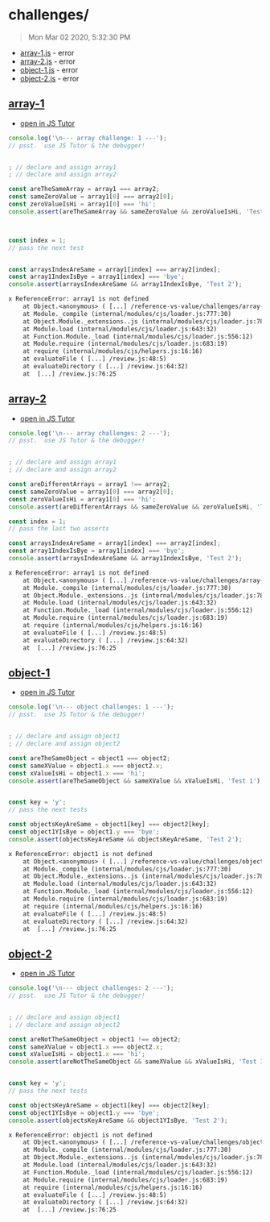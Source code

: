 # challenges/

> Mon Mar 02 2020, 5:32:30 PM

* [array-1.js](#array-1) - error
* [array-2.js](#array-2) - error
* [object-1.js](#object-1) - error
* [object-2.js](#object-2) - error

## [array-1](./array-1.js)

* [open in JS Tutor](http://www.pythontutor.com/live.html#code=console.log%28'%5Cn---%20array%20challenge%3A%201%20---'%29%3B%0A%2F%2F%20psst.%20%20use%20JS%20Tutor%20%26%20the%20debugger!%0A%0A%0A%3B%20%2F%2F%20declare%20and%20assign%20array1%0A%3B%20%2F%2F%20declare%20and%20assign%20array2%0A%0Aconst%20areTheSameArray%20%3D%20array1%20%3D%3D%3D%20array2%3B%0Aconst%20sameZeroValue%20%3D%20array1%5B0%5D%20%3D%3D%3D%20array2%5B0%5D%3B%0Aconst%20zeroValueIsHi%20%3D%20array1%5B0%5D%20%3D%3D%3D%20'hi'%3B%0Aconsole.assert%28areTheSameArray%20%26%26%20sameZeroValue%20%26%26%20zeroValueIsHi%2C%20'Test%201'%29%3B%0A%0A%0A%0Aconst%20index%20%3D%201%3B%0A%2F%2F%20pass%20the%20next%20test%0A%0A%0Aconst%20arraysIndexAreSame%20%3D%20array1%5Bindex%5D%20%3D%3D%3D%20array2%5Bindex%5D%3B%0Aconst%20array1IndexIsBye%20%3D%20array1%5Bindex%5D%20%3D%3D%3D%20'bye'%3B%0Aconsole.assert%28arraysIndexAreSame%20%26%26%20array1IndexIsBye%2C%20'Test%202'%29%3B%0A&cumulative=false&curInstr=2&heapPrimitives=nevernest&mode=display&origin=opt-live.js&py=js&rawInputLstJSON=%5B%5D&textReferences=false)

```js
console.log('\n--- array challenge: 1 ---');
// psst.  use JS Tutor & the debugger!


; // declare and assign array1
; // declare and assign array2

const areTheSameArray = array1 === array2;
const sameZeroValue = array1[0] === array2[0];
const zeroValueIsHi = array1[0] === 'hi';
console.assert(areTheSameArray && sameZeroValue && zeroValueIsHi, 'Test 1');



const index = 1;
// pass the next test


const arraysIndexAreSame = array1[index] === array2[index];
const array1IndexIsBye = array1[index] === 'bye';
console.assert(arraysIndexAreSame && array1IndexIsBye, 'Test 2');
```

```txt
x ReferenceError: array1 is not defined
    at Object.<anonymous> ( [...] /reference-vs-value/challenges/array-1.js:8:25)
    at Module._compile (internal/modules/cjs/loader.js:777:30)
    at Object.Module._extensions..js (internal/modules/cjs/loader.js:788:10)
    at Module.load (internal/modules/cjs/loader.js:643:32)
    at Function.Module._load (internal/modules/cjs/loader.js:556:12)
    at Module.require (internal/modules/cjs/loader.js:683:19)
    at require (internal/modules/cjs/helpers.js:16:16)
    at evaluateFile ( [...] /review.js:48:5)
    at evaluateDirectory ( [...] /review.js:64:32)
    at  [...] /review.js:76:25
```

## [array-2](./array-2.js)

* [open in JS Tutor](http://www.pythontutor.com/live.html#code=console.log%28'%5Cn---%20array%20challenges%3A%202%20---'%29%3B%0A%2F%2F%20psst.%20%20use%20JS%20Tutor%20%26%20the%20debugger!%0A%0A%0A%3B%20%2F%2F%20declare%20and%20assign%20array1%0A%3B%20%2F%2F%20declare%20and%20assign%20array2%0A%0Aconst%20areDifferentArrays%20%3D%20array1%20!%3D%3D%20array2%3B%0Aconst%20sameZeroValue%20%3D%20array1%5B0%5D%20%3D%3D%3D%20array2%5B0%5D%3B%0Aconst%20zeroValueIsHi%20%3D%20array1%5B0%5D%20%3D%3D%3D%20'hi'%3B%0Aconsole.assert%28areDifferentArrays%20%26%26%20sameZeroValue%20%26%26%20zeroValueIsHi%2C%20'Test%201'%29%3B%0A%0Aconst%20index%20%3D%201%3B%0A%2F%2F%20pass%20the%20last%20two%20asserts%0A%0Aconst%20arraysIndexAreSame%20%3D%20array1%5Bindex%5D%20%3D%3D%3D%20array2%5Bindex%5D%3B%0Aconst%20array1IndexIsBye%20%3D%20array1%5Bindex%5D%20%3D%3D%3D%20'bye'%3B%0Aconsole.assert%28arraysIndexAreSame%20%26%26%20array1IndexIsBye%2C%20'Test%202'%29%3B%0A&cumulative=false&curInstr=2&heapPrimitives=nevernest&mode=display&origin=opt-live.js&py=js&rawInputLstJSON=%5B%5D&textReferences=false)

```js
console.log('\n--- array challenges: 2 ---');
// psst.  use JS Tutor & the debugger!


; // declare and assign array1
; // declare and assign array2

const areDifferentArrays = array1 !== array2;
const sameZeroValue = array1[0] === array2[0];
const zeroValueIsHi = array1[0] === 'hi';
console.assert(areDifferentArrays && sameZeroValue && zeroValueIsHi, 'Test 1');

const index = 1;
// pass the last two asserts

const arraysIndexAreSame = array1[index] === array2[index];
const array1IndexIsBye = array1[index] === 'bye';
console.assert(arraysIndexAreSame && array1IndexIsBye, 'Test 2');
```

```txt
x ReferenceError: array1 is not defined
    at Object.<anonymous> ( [...] /reference-vs-value/challenges/array-2.js:8:28)
    at Module._compile (internal/modules/cjs/loader.js:777:30)
    at Object.Module._extensions..js (internal/modules/cjs/loader.js:788:10)
    at Module.load (internal/modules/cjs/loader.js:643:32)
    at Function.Module._load (internal/modules/cjs/loader.js:556:12)
    at Module.require (internal/modules/cjs/loader.js:683:19)
    at require (internal/modules/cjs/helpers.js:16:16)
    at evaluateFile ( [...] /review.js:48:5)
    at evaluateDirectory ( [...] /review.js:64:32)
    at  [...] /review.js:76:25
```

## [object-1](./object-1.js)

* [open in JS Tutor](http://www.pythontutor.com/live.html#code=console.log%28'%5Cn---%20object%20challenges%3A%201%20---'%29%3B%0A%2F%2F%20psst.%20%20use%20JS%20Tutor%20%26%20the%20debugger!%0A%0A%0A%3B%20%2F%2F%20declare%20and%20assign%20object1%0A%3B%20%2F%2F%20declare%20and%20assign%20object2%0A%0Aconst%20areTheSameObject%20%3D%20object1%20%3D%3D%3D%20object2%3B%0Aconst%20sameXValue%20%3D%20object1.x%20%3D%3D%3D%20object2.x%3B%0Aconst%20xValueIsHi%20%3D%20object1.x%20%3D%3D%3D%20'hi'%3B%0Aconsole.assert%28areTheSameObject%20%26%26%20sameXValue%20%26%26%20xValueIsHi%2C%20'Test%201'%29%3B%0A%0A%0Aconst%20key%20%3D%20'y'%3B%0A%2F%2F%20pass%20the%20next%20tests%0A%0Aconst%20objectsKeyAreSame%20%3D%20object1%5Bkey%5D%20%3D%3D%3D%20object2%5Bkey%5D%3B%0Aconst%20object1YIsBye%20%3D%20object1.y%20%3D%3D%3D%20'bye'%3B%0Aconsole.assert%28objectsKeyAreSame%20%26%26%20objectsKeyAreSame%2C%20'Test%202'%29%3B%0A&cumulative=false&curInstr=2&heapPrimitives=nevernest&mode=display&origin=opt-live.js&py=js&rawInputLstJSON=%5B%5D&textReferences=false)

```js
console.log('\n--- object challenges: 1 ---');
// psst.  use JS Tutor & the debugger!


; // declare and assign object1
; // declare and assign object2

const areTheSameObject = object1 === object2;
const sameXValue = object1.x === object2.x;
const xValueIsHi = object1.x === 'hi';
console.assert(areTheSameObject && sameXValue && xValueIsHi, 'Test 1');


const key = 'y';
// pass the next tests

const objectsKeyAreSame = object1[key] === object2[key];
const object1YIsBye = object1.y === 'bye';
console.assert(objectsKeyAreSame && objectsKeyAreSame, 'Test 2');
```

```txt
x ReferenceError: object1 is not defined
    at Object.<anonymous> ( [...] /reference-vs-value/challenges/object-1.js:8:26)
    at Module._compile (internal/modules/cjs/loader.js:777:30)
    at Object.Module._extensions..js (internal/modules/cjs/loader.js:788:10)
    at Module.load (internal/modules/cjs/loader.js:643:32)
    at Function.Module._load (internal/modules/cjs/loader.js:556:12)
    at Module.require (internal/modules/cjs/loader.js:683:19)
    at require (internal/modules/cjs/helpers.js:16:16)
    at evaluateFile ( [...] /review.js:48:5)
    at evaluateDirectory ( [...] /review.js:64:32)
    at  [...] /review.js:76:25
```

## [object-2](./object-2.js)

* [open in JS Tutor](http://www.pythontutor.com/live.html#code=console.log%28'%5Cn---%20object%20challenges%3A%202%20---'%29%3B%0A%2F%2F%20psst.%20%20use%20JS%20Tutor%20%26%20the%20debugger!%0A%0A%0A%3B%20%2F%2F%20declare%20and%20assign%20object1%0A%3B%20%2F%2F%20declare%20and%20assign%20object2%0A%0Aconst%20areNotTheSameObject%20%3D%20object1%20!%3D%3D%20object2%3B%0Aconst%20sameXValue%20%3D%20object1.x%20%3D%3D%3D%20object2.x%3B%0Aconst%20xValueIsHi%20%3D%20object1.x%20%3D%3D%3D%20'hi'%3B%0Aconsole.assert%28areNotTheSameObject%20%26%26%20sameXValue%20%26%26%20xValueIsHi%2C%20'Test%201'%29%3B%0A%0A%0Aconst%20key%20%3D%20'y'%3B%0A%2F%2F%20pass%20the%20next%20tests%0A%0Aconst%20objectsKeyAreSame%20%3D%20object1%5Bkey%5D%20%3D%3D%3D%20object2%5Bkey%5D%3B%0Aconst%20object1YIsBye%20%3D%20object1.y%20%3D%3D%3D%20'bye'%3B%0Aconsole.assert%28objectsKeyAreSame%20%26%26%20object1YIsBye%2C%20'Test%202'%29%3B%0A&cumulative=false&curInstr=2&heapPrimitives=nevernest&mode=display&origin=opt-live.js&py=js&rawInputLstJSON=%5B%5D&textReferences=false)

```js
console.log('\n--- object challenges: 2 ---');
// psst.  use JS Tutor & the debugger!


; // declare and assign object1
; // declare and assign object2

const areNotTheSameObject = object1 !== object2;
const sameXValue = object1.x === object2.x;
const xValueIsHi = object1.x === 'hi';
console.assert(areNotTheSameObject && sameXValue && xValueIsHi, 'Test 1');


const key = 'y';
// pass the next tests

const objectsKeyAreSame = object1[key] === object2[key];
const object1YIsBye = object1.y === 'bye';
console.assert(objectsKeyAreSame && object1YIsBye, 'Test 2');
```

```txt
x ReferenceError: object1 is not defined
    at Object.<anonymous> ( [...] /reference-vs-value/challenges/object-2.js:8:29)
    at Module._compile (internal/modules/cjs/loader.js:777:30)
    at Object.Module._extensions..js (internal/modules/cjs/loader.js:788:10)
    at Module.load (internal/modules/cjs/loader.js:643:32)
    at Function.Module._load (internal/modules/cjs/loader.js:556:12)
    at Module.require (internal/modules/cjs/loader.js:683:19)
    at require (internal/modules/cjs/helpers.js:16:16)
    at evaluateFile ( [...] /review.js:48:5)
    at evaluateDirectory ( [...] /review.js:64:32)
    at  [...] /review.js:76:25
```
